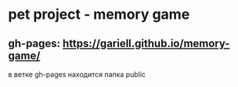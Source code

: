 
# pet project - memory game
## gh-pages: https://gariell.github.io/memory-game/

в ветке gh-pages находится папка public 